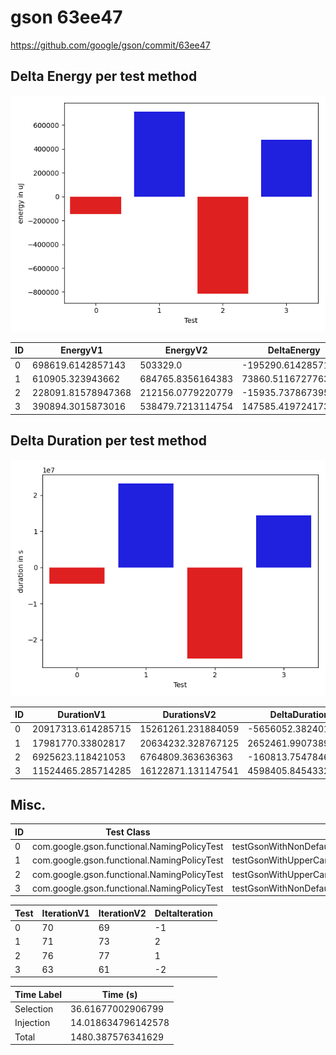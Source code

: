 # gson 63ee47


https://github.com/google/gson/commit/63ee47



## Delta Energy per test method

![](./gson_delta_energy_0_v.png)


| ID | EnergyV1 | EnergyV2 | DeltaEnergy | σ |
| --- | --- | --- | --- | --- |
| 0 | 698619.6142857143 | 503329.0 | -195290.61428571434 | 611065.8131733274 | 599972.4895116055 |
| 1 | 610905.323943662 | 684765.8356164383 | 73860.51167277631 | 640217.224623739 | 631595.8918873358 |
| 2 | 228091.81578947368 | 212156.0779220779 | -15935.737867395772 | 413581.600853915 | 404949.9139354219 |
| 3 | 390894.3015873016 | 538479.7213114754 | 147585.4197241738 | 561720.0798798089 | 606581.1481284732 |

## Delta Duration per test method

![](./gson_delta_duration_0_v.png)


| ID | DurationV1 | DurationsV2 | DeltaDuration |
| --- | --- | --- | --- |
| 0 | 20917313.614285715 | 15261261.231884059 | -5656052.382401656 |
| 1 | 17981770.33802817 | 20634232.328767125 | 2652461.9907389544 |
| 2 | 6925623.118421053 | 6764809.363636363 | -160813.75478468928 |
| 3 | 11524465.285714285 | 16122871.131147541 | 4598405.845433256 |

## Misc.

| ID | Test Class | Test Method |
| --- | --- | --- |
| 0 | com.google.gson.functional.NamingPolicyTest | testGsonWithNonDefaultFieldNamingPolicyDeserialiation |
| 1 | com.google.gson.functional.NamingPolicyTest | testGsonWithUpperCamelCaseSpacesPolicySerialiation |
| 2 | com.google.gson.functional.NamingPolicyTest | testGsonWithUpperCamelCaseSpacesPolicyDeserialiation |
| 3 | com.google.gson.functional.NamingPolicyTest | testGsonWithNonDefaultFieldNamingPolicySerialization |




| Test | IterationV1 | IterationV2 | DeltaIteration |
| --- | --- | --- | --- |
| 0 | 70 | 69 | -1 |
| 1 | 71 | 73 | 2 |
| 2 | 76 | 77 | 1 |
| 3 | 63 | 61 | -2 |



| Time Label | Time (s) |
| --- | --- |
| Selection | 36.61677002906799 |
| Injection | 14.018634796142578 |
| Total | 1480.387576341629 |


